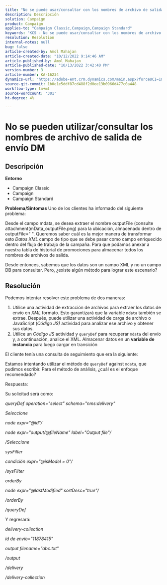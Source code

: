 ```yaml
---
title: "No se puede usar/consultar con los nombres de archivo de salida de envío DM"
description: Descripción
solution: Campaign
product: Campaign
applies-to: "Campaign Classic,Campaign,Campaign Standard"
keywords: "KCS - No se puede usar/consultar con los nombres de archivo de salida de envío DM"
resolution: Resolution
internal-notes: null
bug: false
article-created-by: Amol Mahajan
article-created-date: "10/12/2022 9:14:46 AM"
article-published-by: Amol Mahajan
article-published-date: "10/13/2022 3:42:40 PM"
version-number: 3
article-number: KA-16234
dynamics-url: "https://adobe-ent.crm.dynamics.com/main.aspx?forceUCI=1&pagetype=entityrecord&etn=knowledgearticle&id=9a86e74b-0e4a-ed11-bba1-000d3a31576b"
source-git-commit: 1b0e1e5ddf87cd488f2d0ee13b0966d477c0a448
workflow-type: tm+mt
source-wordcount: '301'
ht-degree: 4%

---
```


# No se pueden utilizar/consultar los nombres de archivo de salida de envío DM

## Descripción

<b>Entorno</b>
- Campaign Classic
- Campaign
- Campaign Standard

<b>Problema/Síntomas</b>
Uno de los clientes ha informado del siguiente problema:

Desde el campo mdata, se desea extraer el nombre outputFile (consulte attachment(mData_outputFile.png) para la ubicación, almacenado dentro de outputFile=&quot; &quot;. Queremos saber cuál es la mejor manera de transformar esto *Datos XML* campo de tipo que se debe pasar como campo enriquecido dentro del flujo de trabajo de la campaña. Para que podamos anexar a nuestra tabla de historial de promociones para almacenar todos los nombres de archivos de salida.

Desde entonces, sabemos que los datos son un campo XML y no un campo DB para consultar. Pero, ¿existe algún método para lograr este escenario?


## Resolución


Podemos intentar resolver este problema de dos maneras:

1. Utilice una actividad de extracción de archivos para extraer los datos de envío en *XML* formato. Esto garantizará que la variable `mdata` también se extrae. Después, puede utilizar una actividad de carga de archivo o JavaScript (*Código JS)* actividad para analizar ese archivo y obtener sus datos.
2. Utilice un *Código JS* actividad y `queryDef` para recuperar `mdata` del envío y, a continuación, analice el XML. Almacenar datos en un <b>variable de instancia</b> para luego cargar en transición


El cliente tenía una consulta de seguimiento que era la siguiente:

Estamos intentando utilizar el método de `queryDef` against `mdata`, que pudimos escribir. Para el método de análisis, ¿cuál es el enfoque recomendado?

Respuesta:

Su solicitud será como:

*queryDef operation=&quot;select&quot; schema=&quot;nms:delivery&quot;*

*Seleccione*

*node expr=&quot;@id&quot;/*

*node expr=&quot;output/@fileName&quot; label=&quot;Output file&quot;/*

*/Seleccione*

*sysFilter*

*condición expr=&quot;@isModel = 0&quot;/*

*/sysFilter*

*orderBy*

*node expr=&quot;@lastModified&quot; sortDesc=&quot;true&quot;/*

*/orderBy*

*/queryDef*



Y regresará:

*delivery-collection*

*id de envío=&quot;11878415&quot;*

*output filename=&quot;abc.txt&quot;*

*/output*

*/delivery*

*/delivery-collection*
